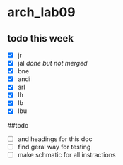 # arch_lab09


## todo this week
- [x] jr 
- [x] jal _done but not merged_
- [x] bne 
- [x] andi 
- [x] srl
- [x] lh
- [x] lb
- [x] lbu

##todo 

- [ ] and headings for this doc
- [ ] find geral way for testing
- [ ] make schmatic for all instractions
